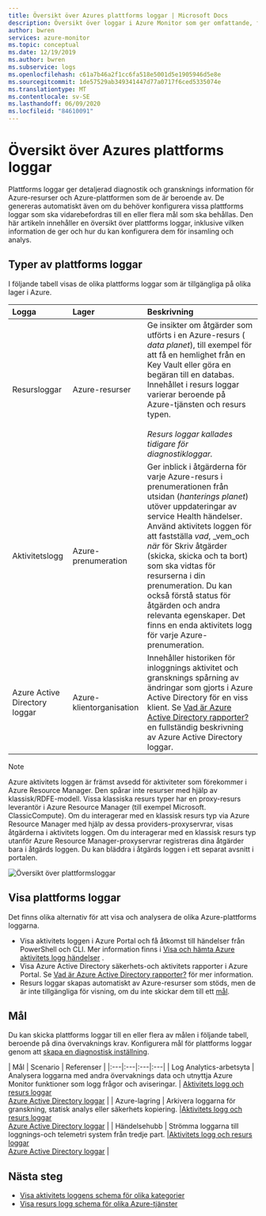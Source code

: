 ```yaml
---
title: Översikt över Azures plattforms loggar | Microsoft Docs
description: Översikt över loggar i Azure Monitor som ger omfattande, frekventa data om driften av en Azure-resurs.
author: bwren
services: azure-monitor
ms.topic: conceptual
ms.date: 12/19/2019
ms.author: bwren
ms.subservice: logs
ms.openlocfilehash: c61a7b46a2f1cc6fa518e5001d5e1905946d5e8e
ms.sourcegitcommit: 1de57529ab349341447d77a0717f6ced5335074e
ms.translationtype: MT
ms.contentlocale: sv-SE
ms.lasthandoff: 06/09/2020
ms.locfileid: "84610091"
---
```

# <a name="overview-of-azure-platform-logs"></a>Översikt över Azures plattforms loggar
Plattforms loggar ger detaljerad diagnostik och gransknings information för Azure-resurser och Azure-plattformen som de är beroende av. De genereras automatiskt även om du behöver konfigurera vissa plattforms loggar som ska vidarebefordras till en eller flera mål som ska behållas. Den här artikeln innehåller en översikt över plattforms loggar, inklusive vilken information de ger och hur du kan konfigurera dem för insamling och analys.

## <a name="types-of-platform-logs"></a>Typer av plattforms loggar
I följande tabell visas de olika plattforms loggar som är tillgängliga på olika lager i Azure.

| Logga | Lager | Beskrivning |
|:---|:---|:---|
| Resursloggar | Azure-resurser | Ge insikter om åtgärder som utförts i en Azure-resurs ( *data planet*), till exempel för att få en hemlighet från en Key Vault eller göra en begäran till en databas. Innehållet i resurs loggar varierar beroende på Azure-tjänsten och resurs typen.<br><br>*Resurs loggar kallades tidigare för diagnostikloggar.*  |
| Aktivitetslogg | Azure-prenumeration | Ger inblick i åtgärderna för varje Azure-resurs i prenumerationen från utsidan (*hanterings planet*) utöver uppdateringar av service Health händelser. Använd aktivitets loggen för att fastställa _vad_, _vem_och _när_ för Skriv åtgärder (skicka, skicka och ta bort) som ska vidtas för resurserna i din prenumeration. Du kan också förstå status för åtgärden och andra relevanta egenskaper.  Det finns en enda aktivitets logg för varje Azure-prenumeration. |
| Azure Active Directory loggar | Azure-klientorganisation |  Innehåller historiken för inloggnings aktivitet och gransknings spårning av ändringar som gjorts i Azure Active Directory för en viss klient. Se [Vad är Azure Active Directory rapporter?](../../active-directory/reports-monitoring/overview-reports.md) en fullständig beskrivning av Azure Active Directory loggar.   |

> [!NOTE]
> Azure aktivitets loggen är främst avsedd för aktiviteter som förekommer i Azure Resource Manager. Den spårar inte resurser med hjälp av klassisk/RDFE-modell. Vissa klassiska resurs typer har en proxy-resurs leverantör i Azure Resource Manager (till exempel Microsoft. ClassicCompute). Om du interagerar med en klassisk resurs typ via Azure Resource Manager med hjälp av dessa providers-proxyservrar, visas åtgärderna i aktivitets loggen. Om du interagerar med en klassisk resurs typ utanför Azure Resource Manager-proxyservrar registreras dina åtgärder bara i åtgärds loggen. Du kan bläddra i åtgärds loggen i ett separat avsnitt i portalen.

![Översikt över plattformsloggar](media/platform-logs-overview/logs-overview.png)




## <a name="viewing-platform-logs"></a>Visa plattforms loggar
Det finns olika alternativ för att visa och analysera de olika Azure-plattforms loggarna.

- Visa aktivitets loggen i Azure Portal och få åtkomst till händelser från PowerShell och CLI. Mer information finns i [Visa och hämta Azure aktivitets logg händelser](activity-log-view.md) . 
- Visa Azure Active Directory säkerhets-och aktivitets rapporter i Azure Portal. Se [Vad är Azure Active Directory rapporter?](../../active-directory/reports-monitoring/overview-reports.md)  för mer information.
- Resurs loggar skapas automatiskt av Azure-resurser som stöds, men de är inte tillgängliga för visning, om du inte skickar dem till ett [mål](#destinations). 

## <a name="destinations"></a>Mål
Du kan skicka plattforms loggar till en eller flera av målen i följande tabell, beroende på dina övervaknings krav. Konfigurera mål för plattforms loggar genom att [skapa en diagnostisk inställning](diagnostic-settings.md).

| Mål | Scenario | Referenser |
|:---|:---|:---|:---|
| Log Analytics-arbetsyta | Analysera loggarna med andra övervaknings data och utnyttja Azure Monitor funktioner som logg frågor och aviseringar. | [Aktivitets logg och resurs loggar](resource-logs-collect-workspace.md)<br>[Azure Active Directory loggar](../../active-directory/reports-monitoring/howto-integrate-activity-logs-with-log-analytics.md) |
| Azure-lagring | Arkivera loggarna för granskning, statisk analys eller säkerhets kopiering. |[Aktivitets logg och resurs loggar](archive-diagnostic-logs.md)<br>[Azure Active Directory loggar](../../active-directory/reports-monitoring/quickstart-azure-monitor-route-logs-to-storage-account.md) |
| Händelsehubb | Strömma loggarna till loggnings-och telemetri system från tredje part.  |[Aktivitets logg och resurs loggar](resource-logs-stream-event-hubs.md)<br>[Azure Active Directory loggar](../../active-directory/reports-monitoring/tutorial-azure-monitor-stream-logs-to-event-hub.md) |



## <a name="next-steps"></a>Nästa steg

* [Visa aktivitets loggens schema för olika kategorier](activity-log-schema.md)
* [Visa resurs logg schema för olika Azure-tjänster](diagnostic-logs-schema.md)
